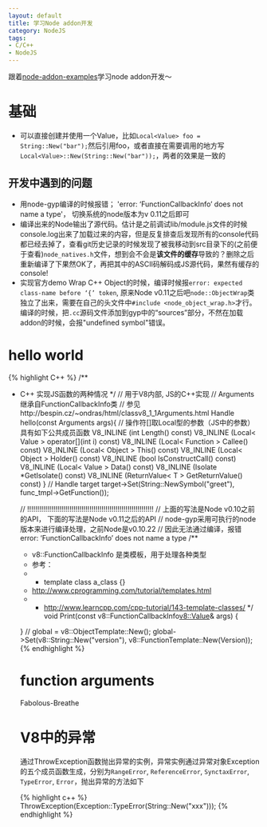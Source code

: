 ```yaml
---
layout: default
title: 学习Node addon开发
category: NodeJS
tags: 
- C/C++
- NodeJS
---
```

跟着[node-addon-examples](https://github.com/rvagg/node-addon-examples)学习node addon开发～

# 基础
+ 可以直接创建并使用一个Value，比如`Local<Value> foo = String::New("bar");`然后引用foo，或者直接在需要调用的地方写`Local<Value>::New(String::New("bar"));`，两者的效果是一致的

## 开发中遇到的问题
+ 用node-gyp编译的时候报错； 'error: ‘FunctionCallbackInfo’ does not name a type'， 切换系统的node版本为v 0.11之后即可
+ 编译出来的Node输出了源代码。估计是之前调试lib/module.js文件的时候console.log出来了加载过来的内容，但是反复排查后发现所有的console代码都已经去掉了，查看git历史记录的时候发现了被我移动到src目录下的(之前便于查看)`node_natives.h`文件，想到会不会是**该文件的缓存**导致的？删除之后重新编译了下果然OK了，再把其中的ASCII码解码成JS源代码，果然有缓存的console!
+ 实现官方demo Wrap C++ Object的时候，编译时候报`error: expected class-name before ‘{’ token`, 原来Node v0.11之后吧`node::ObjectWrap`类独立了出来，需要在自己的头文件中`#include <node_object_wrap.h>`才行。编译的时候，把`.cc`源码文件添加到gyp中的“sources”部分，不然在加载addon的时候，会报"undefined symbol"错误。

# hello world
{% highlight C++ %}
/**
 * C++ 实现JS函数的两种情况
 */
// 用于V8内部, JS的C++实现
// Arguments继承自FunctionCallbackInfo类
// 参见http://bespin.cz/~ondras/html/classv8_1_1Arguments.html
Handle<Value> hello(const Arguments args){
    // 操作符[]取Local<Value>型的参数（JS中的参数）具有如下公共成员函数
    V8_INLINE (int Length() const)
 	V8_INLINE (Local< Value > operator[](int i) const)
 	V8_INLINE (Local< Function > Callee() const)
 	V8_INLINE (Local< Object > This() const)
 	V8_INLINE (Local< Object > Holder() const)
 	V8_INLINE (bool IsConstructCall() const)
 	V8_INLINE (Local< Value > Data() const)
 	V8_INLINE (Isolate *GetIsolate() const)
 	V8_INLINE (ReturnValue< T > GetReturnValue() const)
}
// Handle<Object> target
target->Set(String::NewSymbol("greet"), func_tmpl->GetFunction());

// !!!!!!!!!!!!!!!!!!!!!!!!!!!!!!!!!!!!!!!!!!!!!!!!!!!!!!!!!!!!!!!
// 上面的写法是Node v0.10之前的API， 下面的写法是Node v0.11之后的API
// node-gyp采用可执行的node版本来进行编译处理，之前Node是v0.10.22
// 因此无法通过编译，报错error: ‘FunctionCallbackInfo’ does not name a type
/**
 * v8::FunctionCallbackInfo 是类模板，用于处理各种类型
 * 参考：
 *  + template<class a_type> class a_class {} 
 *    http://www.cprogramming.com/tutorial/templates.html
 *  + http://www.learncpp.com/cpp-tutorial/143-template-classes/
 */
void Print(const v8::FunctionCallbackInfo<v8::Value>& args) {
 
}
// global = v8::ObjectTemplate::New();
global->Set(v8::String::New("version"), v8::FunctionTemplate::New(Version));
{% endhighlight %}

# function arguments




Fabolous-Breathe

# V8中的异常
通过ThrowException函数抛出异常的实例，异常实例通过异常对象Exception的五个成员函数生成，分别为`RangeError`, `ReferenceError`, `SynctaxError`, `TypeError`, `Error`，抛出异常的方法如下

{% highlight c++ %}
ThrowException(Exception::TypeError(String::New("xxx")));
{% endhighlight %}

